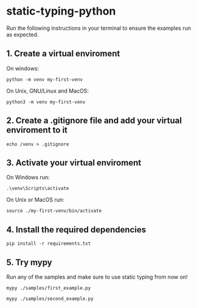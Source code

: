 # static-typing-python

Run the following instructions in your terminal to ensure the examples run as expected.

## 1. Create a virtual enviroment 
On windows:
```
python -m venv my-first-venv
```

On Unix, GNU/Linux and MacOS:
```
python3 -m venv my-first-venv
```

## 2. Create a .gitignore file and add your virtual enviroment to it

```
echo /venv > .gitignore
```   

## 3. Activate your virtual enviroment

On Windows run:
```
.\venv\Scripts\activate
```

On Unix or MacOS run:
```
source ./my-first-venv/bin/activate
```

## 4. Install the required dependencies

```
pip install -r requirements.txt
```

## 5. Try mypy

Run any of the samples and make sure to use static typing from now on!
```
mypy ./samples/first_example.py
```

```
mypy ./samples/second_example.py
```
